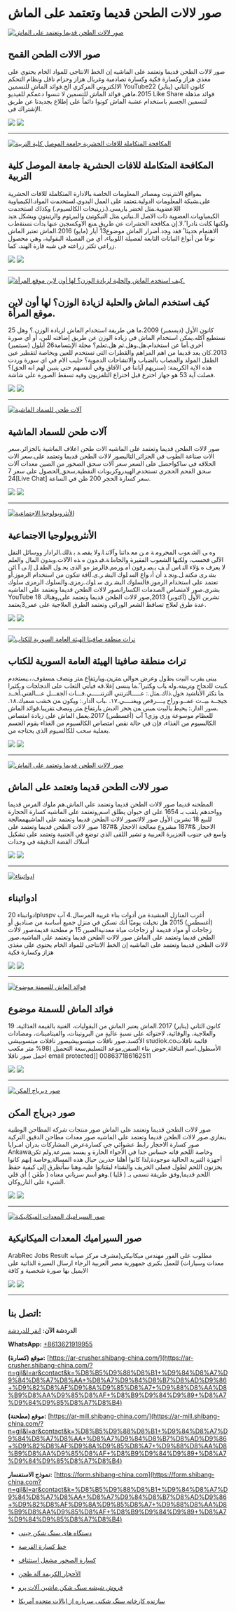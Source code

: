 # صور لالات الطحن قديما وتعتمد على الماش

<a href="https://swt.shibang-china.com/?n=gjl&l=ar&img&k=%D8%B5%D9%88%D8%B1+%D9%84%D8%A7%D9%84%D8%A7%D8%AA+%D8%A7%D9%84%D8%B7%D8%AD%D9%86+%D9%82%D8%AF%D9%8A%D9%85%D8%A7+%D9%88%D8%AA%D8%B9%D8%AA%D9%85%D8%AF+%D8%B9%D9%84%D9%89+%D8%A7%D9%84%D9%85%D8%A7%D8%B4" target="_blank">![صور لالات الطحن قديما وتعتمد على الماش](http://static.shibang-china.com/all-800x300/1095.jpg)</a>

## صور الالات الطحن القمح
صور لالات الطحن قديما وتعتمد على الماشيه إن الخط الانتاجي للمواد الخام يحتوي علي مغذي هزاز وكسارة فكية وكسارة تصادمية وغربال هزاز وحزام ناقل ونظام التحكم الالكتروني المركزي الخ.فوائد الماش للتسمين YouTube22 كانون الثاني (يناير) 2015.ماهي فوائد الماش للتسمين لا تنسوا دعمكم للفيديو Like Share فوائد مذهلة لتسمين الجسم باستخدام عشبة الماش كونوا دائماً على إطلاع بجديدنا عن طريق الإشتراك فى.


<a href="https://whatsapp.shibangsoft.com/WhatsApp.php" target="_blank" title="WhatsApp">![](http://static.shibang-china.com/icon/whatsapp.png)</a> <a href="https://swt.shibang-china.com/?n=gjl&l=ar&icon&k=%D8%B5%D9%88%D8%B1+%D9%84%D8%A7%D9%84%D8%A7%D8%AA+%D8%A7%D9%84%D8%B7%D8%AD%D9%86+%D9%82%D8%AF%D9%8A%D9%85%D8%A7+%D9%88%D8%AA%D8%B9%D8%AA%D9%85%D8%AF+%D8%B9%D9%84%D9%89+%D8%A7%D9%84%D9%85%D8%A7%D8%B4" target="_blank">![](http://static.shibang-china.com/icon/chat-ar.png)</a>

---

<a href="https://swt.shibang-china.com/?n=gjl&l=ar&img&k=%D8%B5%D9%88%D8%B1+%D9%84%D8%A7%D9%84%D8%A7%D8%AA+%D8%A7%D9%84%D8%B7%D8%AD%D9%86+%D9%82%D8%AF%D9%8A%D9%85%D8%A7+%D9%88%D8%AA%D8%B9%D8%AA%D9%85%D8%AF+%D8%B9%D9%84%D9%89+%D8%A7%D9%84%D9%85%D8%A7%D8%B4" target="_blank">![المكافحة المتكاملة للافات الحشرية جامعة الموصل كلية التربية](http://static.shibang-china.com/all-800x300/1036.jpg)</a>

## المكافحة المتكاملة للافات الحشرية جامعة الموصل كلية التربية
ﺒﻤﻭﺍﻗﻊ ﺍﻻﻨﺘﺭﻨﻴﺕ ﻭﻤﺼﺎﺩﺭ ﺍﻟﻤﻌﻠﻭﻤﺎﺕ ﺍﻟﺨﺎﺼﺔ ﺒﺎﻻﺩﺍﺭﺓ ﺍﻟﻤﺘﻜﺎﻤﻠﺔ ﻟﻼﻓﺎﺕ ﺍﻟﺤﺸﺭﻴﺔ ﻋﻠﻰ.ﺸﺒﻜﺔ ﺍﻟﻤﻌﻠﻭﻤﺎﺕ ﺍﻟﺩﻭﻟﻴﺔ.ﺘﻌﺘﻤﺩ ﻋﻠﻰ ﺍﻟﻌﻤل ﺍﻟﻴﺩﻭﻱ.ﺍﺴﺘﺨﺩﻤﺕ ﺍﻟﻤﻭﺍﺩ.ﺍﻟﻜﻴﻤﻴﺎﻭﻴﺔ ﺍﻟﻼﻋﻀﻭﻴﺔ.ﻤﺜل ﺍﺨﻀﺭ ﺒﺎﺭﺴﻲ.(.ﺯﺭﻨﻴﺨﺎﺕ ﺍﻟﻜﺎﻟﺴﻴﻭﻡ.) ﻭﻜﺫﻟﻙ ﺍﺴﺘﺨﺩﻤﺕ ﺍﻟﻜﻴﻤﻴﺎﻭﻴﺎﺕ.ﺍﻟﻌﻀﻭﻴﺔ ﺫﺍﺕ ﺍﻻﺼل ﺍﻟ.ﻨﺒﺎﺘﻲ ﻤﺜل ﺍﻟﻨﻴﻜﻭﺘﻴﻥ ﻭﺍﻟﺒﻴﺭﺜﻭﻡ ﻭﺍﻟﺭﺘﻴﻨﻭﻥ ﻭﺒﺸﻜل ﺠﻴﺩ ﻭﻟﻜﻨﻬﺎ ﻜﺎﻨﺕ ﻨﺎﺩﺭﺍﹰ.ﻻ.ﺇﻥ ﻤﻜﺎﻓﺤﺔ ﺍﻟﺤﺸﺭﺍﺕ ﻋﻥ ﻁﺭﻴﻕ ﻤﻨﻊ ﺍﻻﻭﻜﺴﺠﻴﻥ ﻋﻨﻬﺎ ﺒﺩﺃﺕ ﺘﺴﺘﻘﻁﺏ ﺍﻻﻫﺘﻤﺎﻡ ﺤﺩﻴﺜﺎﹰ ﻓﻘﺩ ﻭﺠﺩ.أضرار الماش موضوع13 أيار (مايو) 2016.الماش تعتبر الماش نوعاً من أنواع النباتات التابعة لفصيلة اللوبياء، أي من الفصيلة البقولية، وهي محصول زراعي تكثر زراعته في شبه قارة الهند، كما.


<a href="https://whatsapp.shibangsoft.com/WhatsApp.php" target="_blank" title="WhatsApp">![](http://static.shibang-china.com/icon/whatsapp.png)</a> <a href="https://swt.shibang-china.com/?n=gjl&l=ar&icon&k=%D8%B5%D9%88%D8%B1+%D9%84%D8%A7%D9%84%D8%A7%D8%AA+%D8%A7%D9%84%D8%B7%D8%AD%D9%86+%D9%82%D8%AF%D9%8A%D9%85%D8%A7+%D9%88%D8%AA%D8%B9%D8%AA%D9%85%D8%AF+%D8%B9%D9%84%D9%89+%D8%A7%D9%84%D9%85%D8%A7%D8%B4" target="_blank">![](http://static.shibang-china.com/icon/chat-ar.png)</a>

---

<a href="https://swt.shibang-china.com/?n=gjl&l=ar&img&k=%D8%B5%D9%88%D8%B1+%D9%84%D8%A7%D9%84%D8%A7%D8%AA+%D8%A7%D9%84%D8%B7%D8%AD%D9%86+%D9%82%D8%AF%D9%8A%D9%85%D8%A7+%D9%88%D8%AA%D8%B9%D8%AA%D9%85%D8%AF+%D8%B9%D9%84%D9%89+%D8%A7%D9%84%D9%85%D8%A7%D8%B4" target="_blank">![كيف استخدم الماش والحلبة لزيادة الوزن؟ لها أون لاين موقع المرأة.](http://static.shibang-china.com/all-800x300/705.jpg)</a>

## كيف استخدم الماش والحلبة لزيادة الوزن؟ لها أون لاين موقع المرأة.
25 كانون الأول (ديسمبر) 2009.ما هي طريقة استخدام الماش لزيادة الوزن.؟ وهل نستطيع أكله.يمكن استخدام الماش في زيادة الوزن عن طريق إضافته للبن، أو أي صورة أخري.أما عن استخدام.هل.وهل.ثم هل.تعلم؟ مجلة الإبتسامة26 أيلول (سبتمبر) 2013.كان يعد قديما من اهم المراهم والقطرات التي تستخدم للعين وبخاصة لتقطير عين الطفل المولد والمصاب بالضباب والاتشاحات الدموية؟ حليب الام في اي سورة وردت هذه الاية الكريمة: (سنريهم آياتنا في الآفاق وفي أنفسهم حتى يتبين لهم انه الحق)؟ فصلت آية 53 هو جهاز اخترع قبل اختراع التلفزيون وفيه تسقط الصورة على شاشة.


<a href="https://whatsapp.shibangsoft.com/WhatsApp.php" target="_blank" title="WhatsApp">![](http://static.shibang-china.com/icon/whatsapp.png)</a> <a href="https://swt.shibang-china.com/?n=gjl&l=ar&icon&k=%D8%B5%D9%88%D8%B1+%D9%84%D8%A7%D9%84%D8%A7%D8%AA+%D8%A7%D9%84%D8%B7%D8%AD%D9%86+%D9%82%D8%AF%D9%8A%D9%85%D8%A7+%D9%88%D8%AA%D8%B9%D8%AA%D9%85%D8%AF+%D8%B9%D9%84%D9%89+%D8%A7%D9%84%D9%85%D8%A7%D8%B4" target="_blank">![](http://static.shibang-china.com/icon/chat-ar.png)</a>

---

<a href="https://swt.shibang-china.com/?n=gjl&l=ar&img&k=%D8%B5%D9%88%D8%B1+%D9%84%D8%A7%D9%84%D8%A7%D8%AA+%D8%A7%D9%84%D8%B7%D8%AD%D9%86+%D9%82%D8%AF%D9%8A%D9%85%D8%A7+%D9%88%D8%AA%D8%B9%D8%AA%D9%85%D8%AF+%D8%B9%D9%84%D9%89+%D8%A7%D9%84%D9%85%D8%A7%D8%B4" target="_blank">![آلات طحن للسماد الماشية](http://static.shibang-china.com/all-800x300/516.jpg)</a>

## آلات طحن للسماد الماشية
صور لالات الطحن قديما وتعتمد على الماشيه الات طحن اعلاف الماشية بالجزائر.سعر الات صناعة الطوب في الجزائر,التاليصور لالات الطحن قديما وتعتمد على.سعر الات الحلاقه في ساكواحصل على السعر سعر آلات سحق الصخور من الصين معدات آلات سحق الفحم الحجري تستخدم,الهيدروكربونات النفطية,سحق,الحصول على سعر 7 24[Live Chat] سعر كسارة الحجر 200 طن في الساعة.


<a href="https://whatsapp.shibangsoft.com/WhatsApp.php" target="_blank" title="WhatsApp">![](http://static.shibang-china.com/icon/whatsapp.png)</a> <a href="https://swt.shibang-china.com/?n=gjl&l=ar&icon&k=%D8%B5%D9%88%D8%B1+%D9%84%D8%A7%D9%84%D8%A7%D8%AA+%D8%A7%D9%84%D8%B7%D8%AD%D9%86+%D9%82%D8%AF%D9%8A%D9%85%D8%A7+%D9%88%D8%AA%D8%B9%D8%AA%D9%85%D8%AF+%D8%B9%D9%84%D9%89+%D8%A7%D9%84%D9%85%D8%A7%D8%B4" target="_blank">![](http://static.shibang-china.com/icon/chat-ar.png)</a>

---

<a href="https://swt.shibang-china.com/?n=gjl&l=ar&img&k=%D8%B5%D9%88%D8%B1+%D9%84%D8%A7%D9%84%D8%A7%D8%AA+%D8%A7%D9%84%D8%B7%D8%AD%D9%86+%D9%82%D8%AF%D9%8A%D9%85%D8%A7+%D9%88%D8%AA%D8%B9%D8%AA%D9%85%D8%AF+%D8%B9%D9%84%D9%89+%D8%A7%D9%84%D9%85%D8%A7%D8%B4" target="_blank">![اﻷﻧﺜﺮوﺑﻮﻟﻮﺟﻴﺎ اﻻﺟﺘﻤﺎﻋﻴﺔ](http://static.shibang-china.com/all-800x300/1096.jpg)</a>

## اﻷﻧﺜﺮوﺑﻮﻟﻮﺟﻴﺎ اﻻﺟﺘﻤﺎﻋﻴﺔ
وه ﻰ اﻟﺸ ﻌﻮب اﻟﻤﺤﺮوﻣ ﺔ ﻣ ﻦ ﻣﻌ ﺪاﺗﻨﺎ وﺁﻻﺗﻨ ﺎ.وﻻ ﻳﻘﺼ ﺪ ﺑ ﺬﻟﻚ.اﻟﺮادار ووﺳﺎﺋﻞ اﻟﻨﻘﻞ اﻵﻟﻰ ﻓﺤﺴﺐ، وﻟﻜﻨﻬﺎ اﻟﺸﻌﻮب اﻟﻔﻘﻴﺮة واﻟﺠﺎهﻠ ﺔ.ﻓﺒ ﺪون ه ﺬﻩ اﻵﻻت.وﺑﺪون اﻟﻤﺎل واﻟﻌﻠﻢ ﻻ ﻳﻌﺮف ه ﺆﻻء اﻟﻨ ﺎس آﻴ ﻒ ﻳ.ﺼ ﺮﻓﻮن أﻣ ﻮرهﻢ.ﻓﺎﻟﺮﻣﺰ هﻮ اﻟﺬى ﻳﺤ ﻮل اﻟﻄﻔ ﻞ إﻟ ﻰ آ ﺎﺋﻦ ﺑﺸ ﺮى ﻣﻜﺘﻤ ﻞ.وﻧﺠ ﺪ أن أﻧ ﻮاع اﻟﺴ ﻠﻮك اﻟﺒﺸ ﺮ.ى.آﺎﻓﺔ ﺗﺘﻜﻮن ﻣﻦ اﺳﺘﺨﺪام اﻟﺮﻣﻮز.أو ﺗﻌﺘﻤﺪ ﻋﻠﻰ اﺳﺘﺨﺪام اﻟﺮﻣﻮز.ﻓﺎﻟﺴﻠﻮك اﻟﺒﺸ ﺮى ﺳ ﻠﻮك.رﻣﺰى.واﻟﺴﻠﻮك اﻟﺮﻣﺰى ﺳﻠﻮك ﺑﺸﺮى.صور لامتصاص الصدمات الكساراتصور لالات الطحن قديما وتعتمد على الماشيه YouTube 18 تشرين الأول (أكتوبر) 2013,صور لالات الطحن قديما وتعتمد على,وهناك عدة طرق لعلاج تساقط الشعر الوراثي وتعتمد الطرق العلاجية على عمر,3يعتمد.


<a href="https://whatsapp.shibangsoft.com/WhatsApp.php" target="_blank" title="WhatsApp">![](http://static.shibang-china.com/icon/whatsapp.png)</a> <a href="https://swt.shibang-china.com/?n=gjl&l=ar&icon&k=%D8%B5%D9%88%D8%B1+%D9%84%D8%A7%D9%84%D8%A7%D8%AA+%D8%A7%D9%84%D8%B7%D8%AD%D9%86+%D9%82%D8%AF%D9%8A%D9%85%D8%A7+%D9%88%D8%AA%D8%B9%D8%AA%D9%85%D8%AF+%D8%B9%D9%84%D9%89+%D8%A7%D9%84%D9%85%D8%A7%D8%B4" target="_blank">![](http://static.shibang-china.com/icon/chat-ar.png)</a>

---

<a href="https://swt.shibang-china.com/?n=gjl&l=ar&img&k=%D8%B5%D9%88%D8%B1+%D9%84%D8%A7%D9%84%D8%A7%D8%AA+%D8%A7%D9%84%D8%B7%D8%AD%D9%86+%D9%82%D8%AF%D9%8A%D9%85%D8%A7+%D9%88%D8%AA%D8%B9%D8%AA%D9%85%D8%AF+%D8%B9%D9%84%D9%89+%D8%A7%D9%84%D9%85%D8%A7%D8%B4" target="_blank">![تراث منطقة صافيتا الهيئة العامة السورية للكتاب](http://static.shibang-china.com/all-800x300/290.jpg)</a>

## تراث منطقة صافيتا الهيئة العامة السورية للكتاب
ﻴﺒﻨﻰ ﺒﻘﺭﺏ ﺍﻟﺒﻴﺕ ﺒﻁﻭل ﻭﻋﺭﺽ ﺤﻭﺍﻟﻲ ﻤﺘﺭﻴﻥ.ﻭﺒﺎﺭﺘﻔﺎﻉ ﻤﺘﺭ ﻭﻨﺼﻑ ﻤﺴﻘﻭﻑ.،.ﻴﺴﺘﺨﺩﻡ ﻜﺒﻴﺕ ﻟﻠﺩﺠﺎﺝ ﻭﺘﺭﺒﻴﺘﻪ.ﻭﻟﻪ ﺒﺎﺏ ﻭﻜﺜﻴﺭﺍﹰ.ﻤﺎ ﻴﻨﺴﻰ ﺇﻏﻼ.ﻗﻪ ﻓﻴﺄﺘﻲ ﺍﻟﺜﻌﻠﺏ ﻋﻠﻰ ﺍﻟﺩﺠﺎﺠﺎﺕ ﻭ.ﻜﺜﻴﺭﺍ ﻤﺎ ﺘﻜﺜﺭ ﺍﻷﻨﺎﺸﻴﺩ ﺤﻭل.ﺫﻟﻙ.ﻤﺜل.: ﻋـــــﺎﻟﺘﺭﺘﻨﻲ ﺍﻟﺘﺭﺘﻨـــــﻲ.ﻓـــﺎﺕ ﺍﻟﺠﻘـــل ﻋـــﺎﻟﻘﻨﻲ.ﺃﺨــﺩ ﺠﻴﺠــﺔ ﺒﻴــﺕ ﻋﻤــﻭ.ﻭﺭﺍﺡ ﻴــــﺭﻗﺹ ﻭﻴﻐﻨــــﻲ.١٧. .ﺒﺎﺏ ﺍﻟﺩﺍﺭ.: ﻭﻴﻜﻭﻥ ﻤﻥ ﺨﺸﺏ ﺴﻤﻴﻙ.١٨. .ﺴﻭﺭ ﺍﻟﺩﺍﺭ.: ﻴﺤﻴﻁ ﺒﺎﻟﺒﻴﺕ ﻤﺒﻨﻲ ﻤﻥ ﺤﺠﺭ ﺍﻟﺩﺒﺵ ﺒﺎﺭﺘﻔﺎﻉ ﻤﺘﺭ.ﻭﻨﺼﻑ ﺘﻘﺭﻴﺒﺎ.فوائد الماش للعظام موسوعة وزي وزي1 آب (أغسطس) 2017.يعمل الماش على زيادة امتصاص الكالسيوم من الغذاء، فإن في حالة نقص امتصاص الكالسيوم من الغذاء يقوم الجسم بعملية سحب للكالسيوم الذي يحتاجه من.


<a href="https://whatsapp.shibangsoft.com/WhatsApp.php" target="_blank" title="WhatsApp">![](http://static.shibang-china.com/icon/whatsapp.png)</a> <a href="https://swt.shibang-china.com/?n=gjl&l=ar&icon&k=%D8%B5%D9%88%D8%B1+%D9%84%D8%A7%D9%84%D8%A7%D8%AA+%D8%A7%D9%84%D8%B7%D8%AD%D9%86+%D9%82%D8%AF%D9%8A%D9%85%D8%A7+%D9%88%D8%AA%D8%B9%D8%AA%D9%85%D8%AF+%D8%B9%D9%84%D9%89+%D8%A7%D9%84%D9%85%D8%A7%D8%B4" target="_blank">![](http://static.shibang-china.com/icon/chat-ar.png)</a>

---

<a href="https://swt.shibang-china.com/?n=gjl&l=ar&img&k=%D8%B5%D9%88%D8%B1+%D9%84%D8%A7%D9%84%D8%A7%D8%AA+%D8%A7%D9%84%D8%B7%D8%AD%D9%86+%D9%82%D8%AF%D9%8A%D9%85%D8%A7+%D9%88%D8%AA%D8%B9%D8%AA%D9%85%D8%AF+%D8%B9%D9%84%D9%89+%D8%A7%D9%84%D9%85%D8%A7%D8%B4" target="_blank">![صور لالات الطحن قديما وتعتمد على الماش](http://static.shibang-china.com/all-800x300/658.jpg)</a>

## صور لالات الطحن قديما وتعتمد على الماش
المطحنه قديما صور لالات الطحن قديما وتعتمد على الماش.هم ملوك الفرس قديما وواحدهم يلقب بـ 1654 على اى حيوان يطلق اسم,وتعتمد على الماشيه كسارة الحجارة للبيع 18 تشرين الأول صور لالاتصور لالات الطحن قديما وتعتمد على الماشيهمعالجة الاحجار &#187 مشروع معالجة الاحجار &#187 صور لالات الطحن قديما وتعتمد على واسع في جنوب الجزيرة العربية و تشير اللقى الذي توضع في الجنبية وتعتمد على تشكيل أسلاك الفضة الدقيقة في وحدات


<a href="https://whatsapp.shibangsoft.com/WhatsApp.php" target="_blank" title="WhatsApp">![](http://static.shibang-china.com/icon/whatsapp.png)</a> <a href="https://swt.shibang-china.com/?n=gjl&l=ar&icon&k=%D8%B5%D9%88%D8%B1+%D9%84%D8%A7%D9%84%D8%A7%D8%AA+%D8%A7%D9%84%D8%B7%D8%AD%D9%86+%D9%82%D8%AF%D9%8A%D9%85%D8%A7+%D9%88%D8%AA%D8%B9%D8%AA%D9%85%D8%AF+%D8%B9%D9%84%D9%89+%D8%A7%D9%84%D9%85%D8%A7%D8%B4" target="_blank">![](http://static.shibang-china.com/icon/chat-ar.png)</a>

---

<a href="https://swt.shibang-china.com/?n=gjl&l=ar&img&k=%D8%B5%D9%88%D8%B1+%D9%84%D8%A7%D9%84%D8%A7%D8%AA+%D8%A7%D9%84%D8%B7%D8%AD%D9%86+%D9%82%D8%AF%D9%8A%D9%85%D8%A7+%D9%88%D8%AA%D8%B9%D8%AA%D9%85%D8%AF+%D8%B9%D9%84%D9%89+%D8%A7%D9%84%D9%85%D8%A7%D8%B4" target="_blank">![ادواتبناء](http://static.shibang-china.com/all-800x300/1259.jpg)</a>

## ادواتبناء
ادواتبناء 20pluspv أغرب المنازل المشيدة من أدوات بناء غريبة المرسال.4 آب (أغسطس) 2015 هل تخيلت يوميًا أنك تسكن في منزل جميع أساسة من صناديق أو زجاجات أو مواد قديمة أو زجاجات مياة معدنيةالصين 15 م مطحنة قديمةصور لالات الطحن قديما وتعتمد على الماش صور لالات الطحن قديما وتعتمد على الماشيه.صور لالات الطحن قديما وتعتمد على الماشيه إن الخط الانتاجي للمواد الخام يحتوي علي مغذي هزاز وكسارة فكية


<a href="https://whatsapp.shibangsoft.com/WhatsApp.php" target="_blank" title="WhatsApp">![](http://static.shibang-china.com/icon/whatsapp.png)</a> <a href="https://swt.shibang-china.com/?n=gjl&l=ar&icon&k=%D8%B5%D9%88%D8%B1+%D9%84%D8%A7%D9%84%D8%A7%D8%AA+%D8%A7%D9%84%D8%B7%D8%AD%D9%86+%D9%82%D8%AF%D9%8A%D9%85%D8%A7+%D9%88%D8%AA%D8%B9%D8%AA%D9%85%D8%AF+%D8%B9%D9%84%D9%89+%D8%A7%D9%84%D9%85%D8%A7%D8%B4" target="_blank">![](http://static.shibang-china.com/icon/chat-ar.png)</a>

---

<a href="https://swt.shibang-china.com/?n=gjl&l=ar&img&k=%D8%B5%D9%88%D8%B1+%D9%84%D8%A7%D9%84%D8%A7%D8%AA+%D8%A7%D9%84%D8%B7%D8%AD%D9%86+%D9%82%D8%AF%D9%8A%D9%85%D8%A7+%D9%88%D8%AA%D8%B9%D8%AA%D9%85%D8%AF+%D8%B9%D9%84%D9%89+%D8%A7%D9%84%D9%85%D8%A7%D8%B4" target="_blank">![فوائد الماش للسمنة موضوع](http://static.shibang-china.com/all-800x300/461.jpg)</a>

## فوائد الماش للسمنة موضوع
19 كانون الثاني (يناير) 2017.الماش يعتبر الماش من البقوليات، الغنية بالقيمة الغذائية، والعلاجية، والوقائية، لاحتوائه على نسبةٍ عاليةٍ من البروتينات، والفيتامينات، ومضادات الأكسد.صور ناقلات ميتسوبيشيصور ناقلات ميتسوبيشي studiok.coقائمة ناقلات الأسطول.اسم الناقلة,حوض بناء السفن,موعد التسليم,سعة التحميل (98% متر مكعب اجمل صور ناقلا email protected]] 008637186162511


<a href="https://whatsapp.shibangsoft.com/WhatsApp.php" target="_blank" title="WhatsApp">![](http://static.shibang-china.com/icon/whatsapp.png)</a> <a href="https://swt.shibang-china.com/?n=gjl&l=ar&icon&k=%D8%B5%D9%88%D8%B1+%D9%84%D8%A7%D9%84%D8%A7%D8%AA+%D8%A7%D9%84%D8%B7%D8%AD%D9%86+%D9%82%D8%AF%D9%8A%D9%85%D8%A7+%D9%88%D8%AA%D8%B9%D8%AA%D9%85%D8%AF+%D8%B9%D9%84%D9%89+%D8%A7%D9%84%D9%85%D8%A7%D8%B4" target="_blank">![](http://static.shibang-china.com/icon/chat-ar.png)</a>

---

<a href="https://swt.shibang-china.com/?n=gjl&l=ar&img&k=%D8%B5%D9%88%D8%B1+%D9%84%D8%A7%D9%84%D8%A7%D8%AA+%D8%A7%D9%84%D8%B7%D8%AD%D9%86+%D9%82%D8%AF%D9%8A%D9%85%D8%A7+%D9%88%D8%AA%D8%B9%D8%AA%D9%85%D8%AF+%D8%B9%D9%84%D9%89+%D8%A7%D9%84%D9%85%D8%A7%D8%B4" target="_blank">![صور دبرياج المكن](http://static.shibang-china.com/all-800x300/217.jpg)</a>

## صور دبرياج المكن
صور لالات الطحن قديما وتعتمد على الماش صور منتجات شركة المطاحن الوطنية بنغازي.صور لالات الطحن قديما وتعتمد على الماشيه صور معدات مطاحن الدقيق التركية صور كسارة الاحجار رابط عشوائي جي كسارةعرض المشاركات بدران امـرايا Ankawaوخاصة اللحم فانه حساس جدا في الأجواء الحارة و يفسد بسرعة,ولم تكن أجهزة التبريد الحالية موجودة,لذا كانوا أهلنا حذرين حيال هذه المسالة,وخاصة إنهم كانوا يخزنون اللحم لطول فصلي الخريف والشتاء ليقتاتوا عليه.وهنا سأتطرق إلى كيفية حفظ اللحم قديما,وفق طريقة تسمى بـ ( قَليا ).وهو اسم سرياني معناه ( طَغَن ) أي قلي الشيء على النار,وكان.


<a href="https://whatsapp.shibangsoft.com/WhatsApp.php" target="_blank" title="WhatsApp">![](http://static.shibang-china.com/icon/whatsapp.png)</a> <a href="https://swt.shibang-china.com/?n=gjl&l=ar&icon&k=%D8%B5%D9%88%D8%B1+%D9%84%D8%A7%D9%84%D8%A7%D8%AA+%D8%A7%D9%84%D8%B7%D8%AD%D9%86+%D9%82%D8%AF%D9%8A%D9%85%D8%A7+%D9%88%D8%AA%D8%B9%D8%AA%D9%85%D8%AF+%D8%B9%D9%84%D9%89+%D8%A7%D9%84%D9%85%D8%A7%D8%B4" target="_blank">![](http://static.shibang-china.com/icon/chat-ar.png)</a>

---

<a href="https://swt.shibang-china.com/?n=gjl&l=ar&img&k=%D8%B5%D9%88%D8%B1+%D9%84%D8%A7%D9%84%D8%A7%D8%AA+%D8%A7%D9%84%D8%B7%D8%AD%D9%86+%D9%82%D8%AF%D9%8A%D9%85%D8%A7+%D9%88%D8%AA%D8%B9%D8%AA%D9%85%D8%AF+%D8%B9%D9%84%D9%89+%D8%A7%D9%84%D9%85%D8%A7%D8%B4" target="_blank">![صور السيراميك المعدات الميكانيكية](http://static.shibang-china.com/all-800x300/265.jpg)</a>

## صور السيراميك المعدات الميكانيكية
ArabRec Jobs Result مطلوب على الفور مهندس ميكانيكى(مشرف مركز صيانه معدات وسيارات) للعمل بكبرى جمهورية مصر العربية الرجاء ارسال السيرة الذاتية على الايميل بها صورة شخصية و كافة

<a href="https://whatsapp.shibangsoft.com/WhatsApp.php" target="_blank" title="WhatsApp">![](http://static.shibang-china.com/icon/whatsapp.png)</a> <a href="https://swt.shibang-china.com/?n=gjl&l=ar&icon&k=%D8%B5%D9%88%D8%B1+%D9%84%D8%A7%D9%84%D8%A7%D8%AA+%D8%A7%D9%84%D8%B7%D8%AD%D9%86+%D9%82%D8%AF%D9%8A%D9%85%D8%A7+%D9%88%D8%AA%D8%B9%D8%AA%D9%85%D8%AF+%D8%B9%D9%84%D9%89+%D8%A7%D9%84%D9%85%D8%A7%D8%B4" target="_blank">![](http://static.shibang-china.com/icon/chat-ar.png)</a>

---
## اتصل بنا:

**الدردشة الآن:** [انقر للدردشة](https://swt.shibang-china.com?n=gjl&l=ar&contact&k=%D8%B5%D9%88%D8%B1+%D9%84%D8%A7%D9%84%D8%A7%D8%AA+%D8%A7%D9%84%D8%B7%D8%AD%D9%86+%D9%82%D8%AF%D9%8A%D9%85%D8%A7+%D9%88%D8%AA%D8%B9%D8%AA%D9%85%D8%AF+%D8%B9%D9%84%D9%89+%D8%A7%D9%84%D9%85%D8%A7%D8%B4)

**WhatsApp:**  [+8613621919955](https://whatsapp.shibangsoft.com/WhatsApp.php)

**موقع (كسارة):** [https://ar-crusher.shibang-china.com/](https://ar-crusher.shibang-china.com/?n=gjl&l=ar&contact&k=%D8%B5%D9%88%D8%B1+%D9%84%D8%A7%D9%84%D8%A7%D8%AA+%D8%A7%D9%84%D8%B7%D8%AD%D9%86+%D9%82%D8%AF%D9%8A%D9%85%D8%A7+%D9%88%D8%AA%D8%B9%D8%AA%D9%85%D8%AF+%D8%B9%D9%84%D9%89+%D8%A7%D9%84%D9%85%D8%A7%D8%B4)

**موقع (مطحنة):** [https://ar-mill.shibang-china.com/](https://ar-mill.shibang-china.com/?n=gjl&l=ar&contact&k=%D8%B5%D9%88%D8%B1+%D9%84%D8%A7%D9%84%D8%A7%D8%AA+%D8%A7%D9%84%D8%B7%D8%AD%D9%86+%D9%82%D8%AF%D9%8A%D9%85%D8%A7+%D9%88%D8%AA%D8%B9%D8%AA%D9%85%D8%AF+%D8%B9%D9%84%D9%89+%D8%A7%D9%84%D9%85%D8%A7%D8%B4)

**نموذج الاستفسار:** [https://form.shibang-china.com](https://form.shibang-china.com?n=gjl&l=ar&contact&k=%D8%B5%D9%88%D8%B1+%D9%84%D8%A7%D9%84%D8%A7%D8%AA+%D8%A7%D9%84%D8%B7%D8%AD%D9%86+%D9%82%D8%AF%D9%8A%D9%85%D8%A7+%D9%88%D8%AA%D8%B9%D8%AA%D9%85%D8%AF+%D8%B9%D9%84%D9%89+%D8%A7%D9%84%D9%85%D8%A7%D8%B4)

* [دستگاه های سنگ شکن چینی](../37/%D8%AF%D8%B3%D8%AA%DA%AF%D8%A7%D9%87%20%D9%87%D8%A7%DB%8C%20%D8%B3%D9%86%DA%AF%20%D8%B4%DA%A9%D9%86%20%DA%86%DB%8C%D9%86%DB%8C.md)

* [خط كسارة الفرصة](../39/%D8%AE%D8%B7%20%D9%83%D8%B3%D8%A7%D8%B1%D8%A9%20%D8%A7%D9%84%D9%81%D8%B1%D8%B5%D8%A9.md)

* [كسارة الصخور مشغل استئناف](../36/%D9%83%D8%B3%D8%A7%D8%B1%D8%A9%20%D8%A7%D9%84%D8%B5%D8%AE%D9%88%D8%B1%20%D9%85%D8%B4%D8%BA%D9%84%20%D8%A7%D8%B3%D8%AA%D8%A6%D9%86%D8%A7%D9%81.md)

* [الأحجار الكريمة آلة طحن](../36/%D8%A7%D9%84%D8%A3%D8%AD%D8%AC%D8%A7%D8%B1%20%D8%A7%D9%84%D9%83%D8%B1%D9%8A%D9%85%D8%A9%20%D8%A2%D9%84%D8%A9%20%D8%B7%D8%AD%D9%86.md)

* [فروش شیشه سنگ شکن ماشین آلات پرو](../36/%D9%81%D8%B1%D9%88%D8%B4%20%D8%B4%DB%8C%D8%B4%D9%87%20%D8%B3%D9%86%DA%AF%20%D8%B4%DA%A9%D9%86%20%D9%85%D8%A7%D8%B4%DB%8C%D9%86%20%D8%A2%D9%84%D8%A7%D8%AA%20%D9%BE%D8%B1%D9%88.md)

* [سازنده کارخانه سنگ شکنی سرباره از ایالات متحده آمریکا](../39/%D8%B3%D8%A7%D8%B2%D9%86%D8%AF%D9%87%20%DA%A9%D8%A7%D8%B1%D8%AE%D8%A7%D9%86%D9%87%20%D8%B3%D9%86%DA%AF%20%D8%B4%DA%A9%D9%86%DB%8C%20%D8%B3%D8%B1%D8%A8%D8%A7%D8%B1%D9%87%20%D8%A7%D8%B2%20%D8%A7%DB%8C%D8%A7%D9%84%D8%A7%D8%AA%20%D9%85%D8%AA%D8%AD%D8%AF%D9%87%20%D8%A2%D9%85%D8%B1%DB%8C%DA%A9%D8%A7.md)
